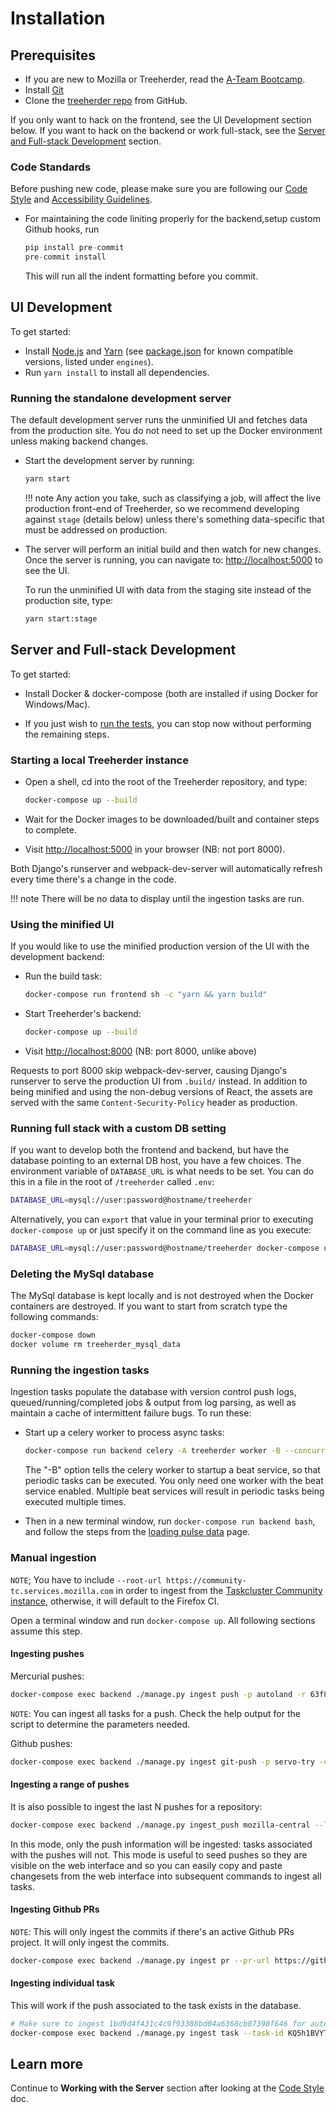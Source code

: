 # Installation

## Prerequisites

- If you are new to Mozilla or Treeherder, read the [A-Team Bootcamp].
- Install [Git]
- Clone the [treeherder repo] from GitHub.

If you only want to hack on the frontend, see the UI Development section below. If you want to hack on the backend or work full-stack, see the [Server and Full-stack Development](#server-and-full-stack-development) section.

### Code Standards

Before pushing new code, please make sure you are following our [Code Style](code_style.md#ui) and [Accessibility Guidelines](accessibility.md).

- For maintaining the code liniting properly for the backend,setup custom Github hooks, run 
  ```python
  pip install pre-commit
  pre-commit install
  ````
  This will run all the indent formatting before you commit.

## UI Development

To get started:

- Install [Node.js] and [Yarn] (see [package.json] for known compatible versions, listed under `engines`).
- Run `yarn install` to install all dependencies.

### Running the standalone development server

The default development server runs the unminified UI and fetches data from the
production site. You do not need to set up the Docker environment unless making backend changes.

- Start the development server by running:

  ```bash
  yarn start
  ```

  <!-- prettier-ignore -->
  !!! note
      Any action you take, such as classifying a job, will affect the live production
      front-end of Treeherder, so we recommend developing against `stage` (details below)
      unless there's something data-specific that must be addressed on production.

- The server will perform an initial build and then watch for new changes. Once the server is running, you can navigate to: <http://localhost:5000> to see the UI.

  To run the unminified UI with data from the staging site instead of the production site, type:

  ```bash
  yarn start:stage
  ```

## Server and Full-stack Development

To get started:

- Install Docker & docker-compose (both are installed if using Docker for Windows/Mac).

- If you just wish to [run the tests](backend_tasks.md#running-the-tests),
  you can stop now without performing the remaining steps.

### Starting a local Treeherder instance

- Open a shell, cd into the root of the Treeherder repository, and type:

  ```bash
  docker-compose up --build
  ```

- Wait for the Docker images to be downloaded/built and container steps to complete.

- Visit <http://localhost:5000> in your browser (NB: not port 8000).

Both Django's runserver and webpack-dev-server will automatically refresh every time there's a change in the code.

<!-- prettier-ignore -->
!!! note
    There will be no data to display until the ingestion tasks are run.

### Using the minified UI

If you would like to use the minified production version of the UI with the development backend:

- Run the build task:

  ```bash
  docker-compose run frontend sh -c "yarn && yarn build"
  ```

- Start Treeherder's backend:

  ```bash
  docker-compose up --build
  ```

- Visit <http://localhost:8000> (NB: port 8000, unlike above)

Requests to port 8000 skip webpack-dev-server, causing Django's runserver to serve the
production UI from `.build/` instead. In addition to being minified and using the
non-debug versions of React, the assets are served with the same `Content-Security-Policy`
header as production.

### Running full stack with a custom DB setting

If you want to develop both the frontend and backend, but have the database pointing to
an external DB host, you have a few choices. The environment variable of `DATABASE_URL`
is what needs to be set. You can do this in a file in the root of `/treeherder` called
`.env`:

```bash
DATABASE_URL=mysql://user:password@hostname/treeherder
```

Alternatively, you can `export` that value in your terminal prior to executing
`docker-compose up` or just specify it on the command line as you execute:

```bash
DATABASE_URL=mysql://user:password@hostname/treeherder docker-compose up
```

### Deleting the MySql database

The MySql database is kept locally and is not destroyed when the Docker containers are destroyed.
If you want to start from scratch type the following commands:

```bash
docker-compose down
docker volume rm treeherder_mysql_data
```

### Running the ingestion tasks

Ingestion tasks populate the database with version control push logs, queued/running/completed jobs & output from log parsing, as well as maintain a cache of intermittent failure bugs. To run these:

- Start up a celery worker to process async tasks:

  ```bash
  docker-compose run backend celery -A treeherder worker -B --concurrency 5
  ```

  The "-B" option tells the celery worker to startup a beat service, so that periodic tasks can be executed.
  You only need one worker with the beat service enabled. Multiple beat services will result in periodic tasks being executed multiple times.

- Then in a new terminal window, run `docker-compose run backend bash`, and follow the steps from the [loading pulse data](pulseload.md) page.

### Manual ingestion

`NOTE`; You have to include `--root-url https://community-tc.services.mozilla.com` in order to ingest from the [Taskcluster Community instance](https://community-tc.services.mozilla.com), otherwise, it will default to the Firefox CI.

Open a terminal window and run `docker-compose up`. All following sections assume this step.

#### Ingesting pushes

Mercurial pushes:

```bash
docker-compose exec backend ./manage.py ingest push -p autoland -r 63f8a47cfdf5
```

`NOTE`: You can ingest all tasks for a push. Check the help output for the script to determine the
parameters needed.

Github pushes:

```bash
docker-compose exec backend ./manage.py ingest git-push -p servo-try -c 92fc94588f3b6987082923c0003012fd696b1a2d
```

#### Ingesting a range of pushes

It is also possible to ingest the last N pushes for a repository:

```bash
docker-compose exec backend ./manage.py ingest_push mozilla-central --last-n-pushes 100
```

In this mode, only the push information will be ingested: tasks
associated with the pushes will not. This mode is useful to seed pushes so
they are visible on the web interface and so you can easily copy and paste
changesets from the web interface into subsequent commands to ingest all tasks.

#### Ingesting Github PRs

`NOTE`: This will only ingest the commits if there's an active Github PRs project. It will only ingest the commits.

```bash
docker-compose exec backend ./manage.py ingest pr --pr-url https://github.com/mozilla-mobile/android-components/pull/4821
```

#### Ingesting individual task

This will work if the push associated to the task exists in the database.

```bash
# Make sure to ingest 1bd9d4f431c4c9f93388bd04a6368cb07398f646 for autoland first
docker-compose exec backend ./manage.py ingest task --task-id KQ5h1BVYTBy_XT21wFpLog
```

## Learn more

Continue to **Working with the Server** section after looking at the [Code Style](code_style.md) doc.

[a-team bootcamp]: https://ateam-bootcamp.readthedocs.io
[git]: https://git-scm.com
[treeherder repo]: https://github.com/mozilla/treeherder
[jest]: https://jestjs.io/docs/en/tutorial-react
[node.js]: https://nodejs.org/en/download/current/
[yarn]: https://yarnpkg.com/en/docs/install
[package.json]: https://github.com/mozilla/treeherder/blob/master/package.json
[eslint]: https://eslint.org
